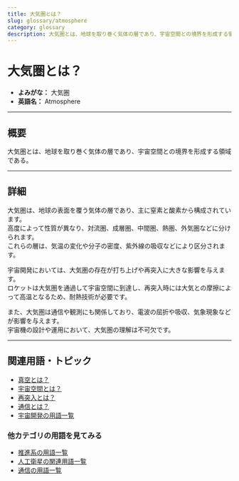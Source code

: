 ```yaml
---
title: 大気圏とは？
slug: glossary/atmosphere
category: glossary
description: 大気圏とは、地球を取り巻く気体の層であり、宇宙空間との境界を形成する領域である。
---
```


# 大気圏とは？

- **よみがな：** 大気圏  
- **英語名：** Atmosphere  

---

## 概要

大気圏とは、地球を取り巻く気体の層であり、宇宙空間との境界を形成する領域である。  

---

## 詳細

大気圏は、地球の表面を覆う気体の層であり、主に窒素と酸素から構成されています。  
高度によって性質が異なり、対流圏、成層圏、中間圏、熱圏、外気圏などに分けられます。  
これらの層は、気温の変化や分子の密度、紫外線の吸収などにより区分されます。  

宇宙開発においては、大気圏の存在が打ち上げや再突入に大きな影響を与えます。  
ロケットは大気圏を通過して宇宙空間に到達し、再突入時には大気との摩擦によって高温となるため、耐熱技術が必要です。  

また、大気圏は通信や観測にも関係しており、電波の屈折や吸収、気象現象などが影響を与えます。  
宇宙機の設計や運用において、大気圏の理解は不可欠です。  

---

## 関連用語・トピック

- [真空とは？](glossary/vacuum)
- [宇宙空間とは？](glossary/space)
- [再突入とは？](explorer/technology/reentry)
- [通信とは？](communication/communication)
- [宇宙開発の用語一覧](category/glossary)

### 他カテゴリの用語を見てみる
- [推進系の用語一覧](category/propulsion)
- [人工衛星の関連用語一覧](category/satellite)
- [通信の用語一覧](category/communication)
